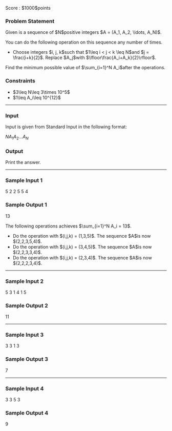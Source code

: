 
<div>

<span>

<span>

<p>
Score : $1000$points
</p>

<div>

<section>

### **Problem Statement**

<p>
Given is a sequence of $N$positive integers $A = (A_1, A_2, \ldots, A_N)$.
</p>

<p>
You can do the following operation on this sequence any number of times.
</p>

<ul>

<li>
Choose integers $i, j, k$such that $1\leq i < j < k \leq N$and $j = \frac{i+k}{2}$. Replace $A_j$with $\lfloor\frac{A_i+A_k}{2}\rfloor$.
</li>

</ul>

<p>
Find the minimum possible value of $\sum_{i=1}^N A_i$after the operations.
</p>

</section>

</div>

<div>

<section>

### **Constraints**

<ul>

<li>
$3\leq N\leq 3\times 10^5$
</li>

<li>
$1\leq A_i\leq 10^{12}$
</li>

</ul>

</section>

</div>

---

<div>

<div>

<section>

### **Input**

<p>
Input is given from Standard Input in the following format:
</p>

<div>

$N$$A_1$$A_2$$\ldots$$A_N$
</div>

</section>

</div>

<div>

<section>

### **Output**

<p>
Print the answer.
</p>

</section>

</div>

</div>

---

<div>

<section>

### **Sample Input 1**

<div>

5
2 2 5 5 4

</div>

</section>

</div>

<div>

<section>

### **Sample Output 1**

<div>

13

</div>

<p>
The following operations achieves $\sum_{i=1}^N A_i = 13$.
</p>

<ul>

<li>
Do the operation with $(i,j,k) = (1,3,5)$. The sequence $A$is now $(2,2,3,5,4)$.
</li>

<li>
Do the operation with $(i,j,k) = (3,4,5)$. The sequence $A$is now $(2,2,3,3,4)$.
</li>

<li>
Do the operation with $(i,j,k) = (2,3,4)$. The sequence $A$is now $(2,2,2,3,4)$.
</li>

</ul>

</section>

</div>

---

<div>

<section>

### **Sample Input 2**

<div>

5
3 1 4 1 5

</div>

</section>

</div>

<div>

<section>

### **Sample Output 2**

<div>

11

</div>

</section>

</div>

---

<div>

<section>

### **Sample Input 3**

<div>

3
3 1 3

</div>

</section>

</div>

<div>

<section>

### **Sample Output 3**

<div>

7

</div>

</section>

</div>

---

<div>

<section>

### **Sample Input 4**

<div>

3
3 5 3

</div>

</section>

</div>

<div>

<section>

### **Sample Output 4**

<div>

9

</div>

</section>

</div>

</span>

</span>

</div>

